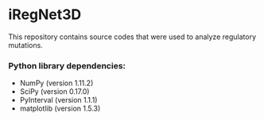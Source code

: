# iRegNet3D

This repository contains source codes that were used to analyze regulatory mutations.



### Python library dependencies:

* NumPy (version 1.11.2)
* SciPy (version 0.17.0)
* PyInterval (version 1.1.1)
* matplotlib (version 1.5.3)
